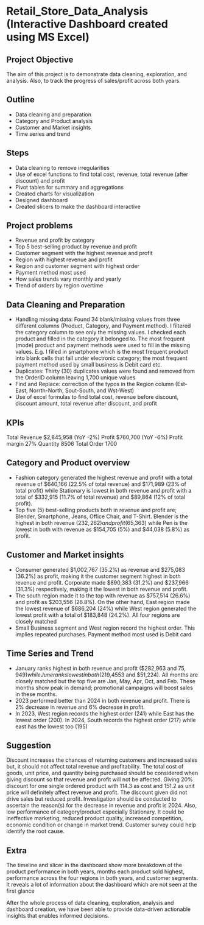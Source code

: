 # Retail_Store_Data_Analysis (Interactive Dashboard created using MS Excel)

## Project Objective
The aim of this project is to demonstrate data cleaning, exploration, and analysis. Also, to track the progress of sales/profit across both years.

## Outline
- Data cleaning and preparation	
- Category and Product analysis
- Customer and Market insights
- Time series and trend

## Steps
- Data cleaning to remove irregularities
- Use of excel functions to find total cost, revenue, total revenue (after discount) and profit
- Pivot tables for summary and aggregations
- Created charts for visualization
- Designed dashboard
- Created slicers to make the dashboard interactive

## Project problems
- Revenue and profit by category
- Top 5 best-selling product by revenue and profit
- Customer segment with the highest revenue and profit
- Region with highest revenue and profit
- Region and customer segment with highest order
- Payment method most used
- How sales trends vary monthly and yearly
- Trend of orders by region overtime

## Data Cleaning and Preparation
- Handling missing data: Found 34 blank/missing values from three different columns (Product, Category, and Payment method). I filtered the category column to see only the missing values. I checked each product and filled in the category it belonged to. The most frequent (mode) product and payment methods were used to fill in the missing values. E.g. I filled in smartphone which is the most frequent product into blank cells that fall under electronic category; the most frequent payment method used by small business is Debit card etc.  
- Duplicates: Thirty (30) duplicates values were found and removed from the OrderID column leaving 1,700 unique values
- Find and Replace: correction of the typos in the Region column (Est-East, Norrth-North, Sout-South, and Wst-West)
- Use of excel formulas to find total cost, revenue before discount, discount amount, total revenue after discount, and profit

## KPIs
Total Revenue	$2,845,958 (YoY -2%)
Profit		$760,700 (YoY -6%)
Profit margin	27%
Quantity	8506
Total Order	1700

## Category and Product overview
- Fashion category generated the highest revenue and profit with a total revenue of $640,166 (22.5% of total revenue) and $171,989 (23% of total profit) while Stationary is lowest in both revenue and profit with a total of $332,915 (11.7% of total revenue) and $89,864 (12% of total profit). 
- Top five (5) best-selling products both in revenue and profit are; Blender, Smartphone, Jeans, Office Chair, and T-Shirt. Blender is the highest in both revenue ($232,262) and profit ($65,363) while Pen is the lowest in both with revenue as $154,705 (5%) and $44,038 (5.8%) as profit.

## Customer and Market insights
- Consumer generated $1,002,767 (35.2%) as revenue and $275,083 (36.2%) as profit, making it the customer segment highest in both revenue and profit. Corporate made $890,383 (31.2%) and $237,966 (31.3%) respectively, making it the lowest in both revenue and profit.
- The south region made it to the top with revenue as $757,514 (26.6%) and profit as $203,556 (26.8%). On the other hand, East region made the lowest revenue of $686,204 (24%) while West region generated the lowest profit with a total of $183,848 (24.2%). All four regions are closely matched
- Small Business segment and West region record the highest order. This implies repeated purchases. 
Payment method most used is Debit card

## Time Series and Trend
- January ranks highest in both revenue and profit ($282,963 and $75,949) while June ranks lowest in both ($219,4553 and $51,224). All months are closely matched but the top five are Jan, May, Apr, Oct, and Feb. These months show peak in demand; promotional campaigns will boost sales in these months.
- 2023 performed better than 2024 in both revenue and profit. There is 2% decrease in revenue and 6% decrease in profit.
- In 2023, West region records the highest order (241) while East has the lowest order (200). In 2024, South records the highest order (217) while east has the lowest too (195)

## Suggestion
Discount increases the chances of returning customers and increased sales but, it should not affect total revenue and profitability. The total cost of goods, unit price, and quantity being purchased should be considered when giving discount so that revenue and profit will not be affected. Giving 20% discount for one single ordered product with 114.3 as cost and 151.2 as unit price will definitely affect revenue and profit. The discount given did not drive sales but reduced profit.
Investigation should be conducted to ascertain the reason(s) for the decrease in revenue and profit is 2024. Also, low performance of category/product especially Stationary. It could be ineffective marketing, reduced product quality, increased competition, economic condition or change in market trend. Customer survey could help identify the root cause.

## Extra 
The timeline and slicer in the dashboard show more breakdown of the product performance in both years, months each product sold highest, performance across the four regions in both years, and customer segments. It reveals a lot of information about the dashboard which are not seen at the first glance  

After the whole process of data cleaning, exploration, analysis and dashboard creation, we have been able to provide data-driven actionable insights that enables informed decisions.


